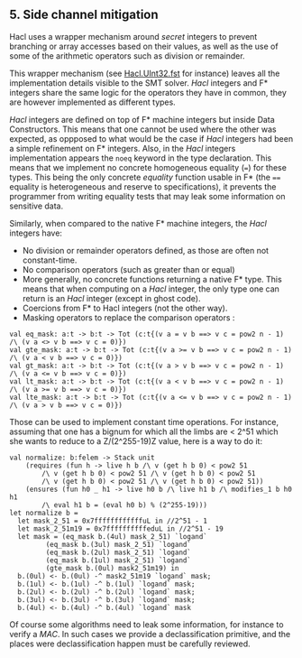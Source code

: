 ## 5. Side channel mitigation

Hacl uses a wrapper mechanism around *secret* integers to prevent branching or array accesses based on their values, as well as the use of some of the arithmetic operators such as division or remainder.

This wrapper mechanism (see [Hacl.UInt32.fst](https://github.com/mitls/hacl-star/blob/master/code/lib/Hacl.UInt32.fst) for instance) leaves all the implementation details visible to the SMT solver. *Hacl* integers and F* integers share the same logic for the operators they have in common, they are however implemented as different types.

*Hacl* integers are defined on top of F* machine integers but inside Data Constructors. This means that one cannot be used where the other was expected, as oppposed to what would be the case if *Hacl* integers had been a simple refinement on F* integers.
Also, in the *Hacl* integers implementation appears the `noeq` keyword in the type declaration. This means that we implement no concrete homogeneous equality (`=`) for these types. This being the only concrete *equality* function usable in F* (the `==` equality is heterogeneous and reserve to specifications), it prevents the programmer from writing equality tests that may leak some information on sensitive data.

Similarly, when compared to the native F* machine integers, the *Hacl* integers have:
- No division or remainder operators defined, as those are often not constant-time.
- No comparison operators (such as greater than or equal)
- More generally, no concrete functions returning a native F* type. This means that when computing on a *Hacl* integer, the only type one can return is an *Hacl* integer (except in ghost code).
- Coercions from F* to Hacl integers (not the other way).
- Masking operators to replace the comparison operators :
```F#
val eq_mask: a:t -> b:t -> Tot (c:t{(v a = v b ==> v c = pow2 n - 1) /\ (v a <> v b ==> v c = 0)})
val gte_mask: a:t -> b:t -> Tot (c:t{(v a >= v b ==> v c = pow2 n - 1) /\ (v a < v b ==> v c = 0)})
val gt_mask: a:t -> b:t -> Tot (c:t{(v a > v b ==> v c = pow2 n - 1) /\ (v a <= v b ==> v c = 0)})
val lt_mask: a:t -> b:t -> Tot (c:t{(v a < v b ==> v c = pow2 n - 1) /\ (v a >= v b ==> v c = 0)})
val lte_mask: a:t -> b:t -> Tot (c:t{(v a <= v b ==> v c = pow2 n - 1) /\ (v a > v b ==> v c = 0)})
```

Those can be used to implement constant time operations.
For instance, assuming that one has a bignum for which all the limbs are < 2^51 which she wants to reduce to a Z/(2^255-19)Z value, here is a way to do it:
```F#
val normalize: b:felem -> Stack unit
    (requires (fun h -> live h b /\ v (get h b 0) < pow2 51
        /\ v (get h b 0) < pow2 51 /\ v (get h b 0) < pow2 51
        /\ v (get h b 0) < pow2 51 /\ v (get h b 0) < pow2 51))
    (ensures (fun h0 _ h1 -> live h0 b /\ live h1 b /\ modifies_1 b h0 h1
        /\ eval h1 b = (eval h0 b) % (2^255-19)))
let normalize b =
  let mask_2_51 = 0x7ffffffffffffuL in //2^51 - 1
  let mask_2_51m19 = 0x7ffffffffffeduL in //2^51 - 19
  let mask = (eq_mask b.(4ul) mask_2_51) `logand`
	     (eq_mask b.(3ul) mask_2_51) `logand`
	     (eq_mask b.(2ul) mask_2_51) `logand`
	     (eq_mask b.(1ul) mask_2_51) `logand`
	     (gte_mask b.(0ul) mask2_51m19) in
  b.(0ul) <- b.(0ul) -^ mask2_51m19 `logand` mask;
  b.(1ul) <- b.(1ul) -^ b.(1ul) `logand` mask;
  b.(2ul) <- b.(2ul) -^ b.(2ul) `logand` mask;
  b.(3ul) <- b.(3ul) -^ b.(3ul) `logand` mask;
  b.(4ul) <- b.(4ul) -^ b.(4ul) `logand` mask
```

Of course some algorithms need to leak some information, for instance to verify a *MAC*.
In such cases we provide a declassification primitive, and the places were declassification happen must be carefully reviewed.
